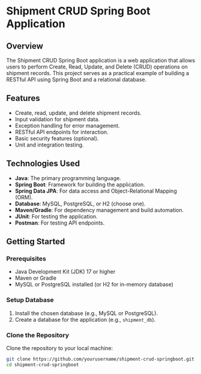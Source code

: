 # Shipment CRUD Spring Boot Application

## Overview

The Shipment CRUD Spring Boot application is a web application that allows users to perform Create, Read, Update, and Delete (CRUD) operations on shipment records. This project serves as a practical example of building a RESTful API using Spring Boot and a relational database.

## Features

- Create, read, update, and delete shipment records.
- Input validation for shipment data.
- Exception handling for error management.
- RESTful API endpoints for interaction.
- Basic security features (optional).
- Unit and integration testing.

## Technologies Used

- **Java**: The primary programming language.
- **Spring Boot**: Framework for building the application.
- **Spring Data JPA**: For data access and Object-Relational Mapping (ORM).
- **Database**: MySQL, PostgreSQL, or H2 (choose one).
- **Maven/Gradle**: For dependency management and build automation.
- **JUnit**: For testing the application.
- **Postman**: For testing API endpoints.

## Getting Started

### Prerequisites

- Java Development Kit (JDK) 17 or higher
- Maven or Gradle
- MySQL or PostgreSQL installed (or H2 for in-memory database)

### Setup Database

1. Install the chosen database (e.g., MySQL or PostgreSQL).
2. Create a database for the application (e.g., `shipment_db`).

### Clone the Repository

Clone the repository to your local machine:

```bash
git clone https://github.com/yourusername/shipment-crud-springboot.git
cd shipment-crud-springboot
